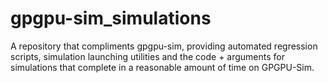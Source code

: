 # gpgpu-sim_simulations
A repository that compliments gpgpu-sim, providing automated regression scripts, simulation launching utilities and the code + arguments for simulations that complete in a reasonable amount of time on GPGPU-Sim.

